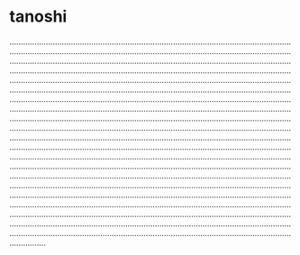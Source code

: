 # tanoshi

............................................................................................................................................................................................................................................................................................................................................................................................................................................................................................................................................................................................................................................................................................................................................................................................................................................................................................................................................................................................................................................................................................................................................................................................................................................................................................................................................................................................................................................................................................................................................................................................................................................................................................................................................................................................................................................................................................................................................................................................................................................................................................................................................................................................................................................................................................................................................................................................................................................................................................................................................................................................................................................................................................................................